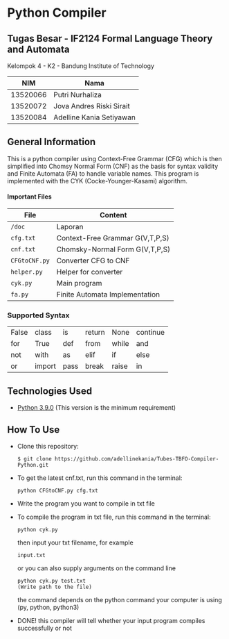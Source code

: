 # Python Compiler
## Tugas Besar - IF2124 Formal Language Theory and Automata
Kelompok 4 - K2 - Bandung Institute of Technology

| NIM       | Nama                     |
| --------- | ------------------------ |
| 13520066  | Putri Nurhaliza          |
| 13520072  | Jova Andres Riski Sirait |
| 13520084  | Adelline Kania Setiyawan |

## General Information
This is a python compiler using Context-Free Grammar (CFG) which is then simplified into Chomsy Normal Form (CNF) as the basis for syntax validity and Finite Automata (FA) to handle variable names. This program is implemented with the CYK (Cocke-Younger-Kasami) algorithm.

#### Important Files
| File            |  Content                                   |
|----------------------|--------------------------------------------|
| `/doc`               | Laporan                                    |
| `cfg.txt`             | Context-Free Grammar G(V,T,P,S)                   |
| `cnf.txt`      | Chomsky-Normal Form G(V,T,P,S)                         |
| `CFGtoCNF.py`       | Converter CFG to CNF                          |
| `helper.py`              | Helper for converter                 |
| `cyk.py`              | Main program               |
| `fa.py`           | Finite Automata Implementation |


### Supported Syntax
| | | | | | |
|-------|--------|--------|--------|-------|--------|
| False | class | is | return | None | continue |
| for | True | def | from | while | and |
| not | with | as | elif | if | else |
| or | import | pass | break | raise | in |

## Technologies Used
- [Python 3.9.0](https://www.python.org/) (This version is the minimum requirement)
## How To Use


* Clone this repository:

  ```
  $ git clone https://github.com/adellinekania/Tubes-TBFO-Compiler-Python.git
  ```
* To get the latest cnf.txt, run this command in the terminal:
  ```
  python CFGtoCNF.py cfg.txt
  ```
* Write the program you want to compile in txt file
* To compile the program in txt file, run this command in the terminal:
  ```
  python cyk.py
  ```
  then input your txt filename, for example 
  ```
  input.txt
  ```
  or you can also supply arguments on the command line
  ```
  python cyk.py test.txt
  (Write path to the file)
  ```
  the command depends on the python command your computer is using (py, python, python3)
* DONE! this compiler will tell whether your input program compiles successfully or not

